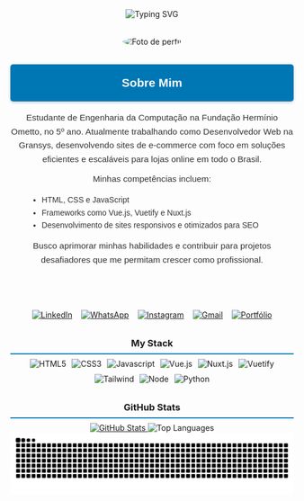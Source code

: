 <div align="center">
  <img src="https://readme-typing-svg.demolab.com?font=Fira+Code&weight=700&size=32&pause=1000&color=0077B5&center=true&vCenter=true&random=false&width=1000&lines=Jos%C3%A9+Jorge+%7C+Desenvolvedor+Front+End" alt="Typing SVG">
</div>

<div align="center" style="margin-top: 2rem;">
  <img src="https://github.com/Jose6348.png" alt="Foto de perfil" width="200" style="border-radius: 50%;">
</div>

<div align="center" style="font-family: 'Arial', sans-serif; line-height: 1.6; color: #333; margin-top: 2rem;">
  <h2 style="color: white; font-weight: bold; background-color: #0077B5; padding: 1rem; border-radius: 5px; box-shadow: 0px 2px 5px rgba(0, 0, 0, 0.2);">Sobre Mim</h2>
  <p style="margin: 10px 0; font-size: 1.1em;">
    Estudante de Engenharia da Computação na Fundação Hermínio Ometto, no 5º ano. Atualmente trabalhando como Desenvolvedor Web na Gransys, 
    desenvolvendo sites de e-commerce com foco em soluções eficientes e escaláveis para lojas online em todo o Brasil.
  </p>
  <p style="margin: 10px 0; font-size: 1.1em;">
    Minhas competências incluem:
    <ul style="text-align: left; margin-left: 2rem;"> 
      <li>HTML, CSS e JavaScript</li>
      <li>Frameworks como Vue.js, Vuetify e Nuxt.js</li>
      <li>Desenvolvimento de sites responsivos e otimizados para SEO</li>
    </ul>
  </p>
  <p style="margin: 10px 0; font-size: 1.1em;">
    Busco aprimorar minhas habilidades e contribuir para projetos desafiadores que me permitam crescer como profissional.
  </p>
</div>
<br>
<br>

<div style="display: flex; align-items: center; justify-content: center; gap: 1rem; margin-top: 2rem;">
  <a href="https://www.linkedin.com/in/jos%C3%A9-jorge-falasco-520505207/" target="_blank" rel="noopener noreferrer">
    <img src="https://img.shields.io/badge/-LinkedIn-0077B5?style=for-the-badge&logo=linkedin&logoColor=white" alt="LinkedIn">
  </a>
  <a href="http://wa.me/5519996459448" target="_blank" rel="noopener noreferrer">
    <img src="https://img.shields.io/badge/-WhatsApp-25D366?style=for-the-badge&logo=whatsapp&logoColor=white" alt="WhatsApp">
  </a>
  <a href="https://www.instagram.com/jose.jorge019/?hl=pt_BR" target="_blank" rel="noopener noreferrer">
    <img src="https://img.shields.io/badge/-Instagram-E4405F?style=for-the-badge&logo=instagram&logoColor=white" alt="Instagram">
  </a>
  <a href="mailto:Jfalasco88@gmail.com" target="_blank" rel="noopener noreferrer">
    <img src="https://img.shields.io/badge/-Gmail-D14836?style=for-the-badge&logo=gmail&logoColor=white" alt="Gmail">
  </a>
  <a href="https://meu-portfolio-liart-pi.vercel.app/index.html" target="_blank" rel="noopener noreferrer">
    <img src="https://img.shields.io/badge/-Portf%C3%B3lio-000000?style=for-the-badge&logo=portfolio&logoColor=white" alt="Portfólio">
  </a>
</div>

<div style="margin-top: 2rem;">
  <h3 style="margin-bottom: 0.5rem; text-align: center; border-bottom: 2px solid #0077B5; padding-bottom: 0.5rem;">My Stack</h3>
  <div align="center" style="display: flex; flex-wrap: wrap; justify-content: center; gap: 10px;">
    <img src="https://img.shields.io/badge/HTML5-E34F26?style=for-the-badge&logo=html5&logoColor=white" alt="HTML5" />
    <img src="https://img.shields.io/badge/CSS3-1572B6?style=for-the-badge&logo=css3&logoColor=white" alt="CSS3" />
    <img src="https://img.shields.io/badge/JavaScript-323330?style=for-the-badge&logo=javascript&logoColor=F7DF1E" alt="Javascript" />
    <img src="https://img.shields.io/badge/Vue.js-35495E?style=for-the-badge&logo=vue.js&logoColor=4FC08D" alt="Vue.js" />
    <img src="https://img.shields.io/badge/Nuxt.js-00DC82?style=for-the-badge&logo=nuxt.js&logoColor=white" alt="Nuxt.js" />
    <img src="https://img.shields.io/badge/Vuetify-1867C0?style=for-the-badge&logo=vuetify&logoColor=white" alt="Vuetify" />
    <img src="https://img.shields.io/badge/Tailwind_CSS-38B2AC?style=for-the-badge&logo=tailwind-css&logoColor=white" alt="Tailwind" />
    <img src="https://img.shields.io/badge/Node.js-43853D?style=for-the-badge&logo=node.js&logoColor=white" alt="Node" />
    <img src="https://img.shields.io/badge/Python-3776AB?style=for-the-badge&logo=python&logoColor=white" alt="Python" />
  </div>
</div>

<div style="text-align: center; margin-top: 2rem;">
  <h3 style="margin-bottom: 0.5rem; text-align: center; border-bottom: 2px solid #0077B5; padding-bottom: 0.5rem;">GitHub Stats</h3>
  <a href="https://github.com/Jose6348">
    <img src="https://github-readme-stats-sigma-five.vercel.app/api?username=Jose6348&show_icons=true&theme=dark&include_all_commits=true&count_private=true" alt="GitHub Stats" />
  </a>
  <img loading="lazy" src="https://github-readme-stats.vercel.app/api/top-langs/?username=Jose6348&layout=compact&langs_count=7&theme=dark" alt="Top Languages" />
</div>

<picture align="center" style="margin-top: 2rem;">
  <source media="(prefers-color-scheme: dark)" srcset="https://raw.githubusercontent.com/Jose6348/Jose6348/output/github-contribution-grid-snake-dark.svg">
  <source media="(prefers-color-scheme: light)" srcset="https://raw.githubusercontent.com/Jose6348/Jose6348/output/github-contribution-grid-snake.svg">
  <img align="center" alt="github contribution grid snake animation" src="https://raw.githubusercontent.com/Jose6348/Jose6348/output/github-contribution-grid-snake.svg">
</picture>
